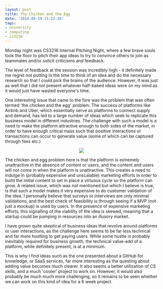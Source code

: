 ```yaml
---
layout: post
title: The Chicken and the Egg
date: '2014-09-19 15:22:36'
tags:
- university
- computing
- cs3216
---
```


Monday night was CS3216 Internal Pitching Night, where a few brave souls took the floor to pitch their app ideas to try to convince others to join as teammates and/or solicit criticisms and feedback.

The level of feedback at the session was incredibly high - it definitely made me regret not putting in the time to think of an idea and do the necessary research so that I could pick the brains of the audience. However, it was just as well that I did not present whatever half-baked ideas were on my mind as it would just have wasted everyone's time.

One interesting issue that came to the fore was the problem that was often termed 'the chicken and the egg' problem. The success of platforms like Airbnb and Uber, which essentially serve as platforms to connect supply and demand, has led to a large number of ideas which seek to replicate this business model in different industries. The challenge with such a model is a need to make the platform attractive enough to both sides of the market, in order to have enough critical mass such that positive interactions or transactions can occur to generate value (some of which can be captured through fees etc.)

<center><img src="http://websitesinedmonton.com/wp-content/uploads/2013/11/chicken1921.jpg"></center>

The chicken and egg problem here is that the platform is extremely unattractive in the absence of content or users, and the content and users will not come in when the platform is unattractive. This creates a need to indulge in (probably expensive and unscalable) marketing efforts in order to build the initial content to set in place a virtuous cycle so the platform can grow. A related issue, which was not mentioned but which I believe is true, is that such a model makes it very expensive to do customer validation of the idea. I personally believe that surveys or interviews are only minimal validations, and the best check of feasibility is through seeing if a MVP (not just a mockup) is used by users. In the presence of expensive marketing efforts, this signalling of the viability of the idea is skewed, meaning that a startup could be pumping in resources into an illusory market.

I have grown quite skeptical of business ideas that revolve around platforms or user interactions, as the challenge here seems to be far less technical and far more hustling to get paying users. While some hustle is probably inevitably required for business growth, the technical value-add of a platform, while definitely present, is at a minimum.

This is why I find ideas such as the one presented about a GitHub for knowledge, or SaaS services, far more interesting as the questing about adding value becomes much clearer. It also seems a better utilization of CS skills, and a much 'cooler' project to work on. However, it would also probably be much much more challenging, so it remains to be seen whether we can work on this kind of idea for a 6 week project.

